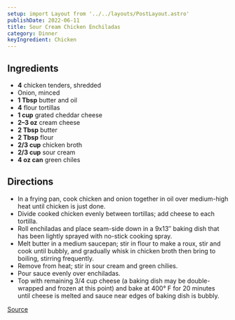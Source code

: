 ```yaml
---
setup: import Layout from '../../layouts/PostLayout.astro'
publishDate: 2022-06-11
title: Sour Cream Chicken Enchiladas
category: Dinner
keyIngredient: Chicken
---
```


## Ingredients
- **4** chicken tenders, shredded
- Onion, minced
- **1 Tbsp** butter and oil
- **4** flour tortillas
- **1 cup** grated cheddar cheese
- **2–3 oz** cream cheese
- **2 Tbsp** butter
- **2 Tbsp** flour
- **2/3 cup** chicken broth
- **2/3 cup** sour cream
- **4 oz can** green chiles

## Directions
- In a frying pan, cook chicken and onion together in oil over medium-high heat until chicken is just done.
- Divide cooked chicken evenly between tortillas; add cheese to each tortilla.
- Roll enchiladas and place seam-side down in a 9x13″ baking dish that has been lightly sprayed with no-stick cooking spray.
- Melt butter in a medium saucepan; stir in flour to make a roux, stir and cook until bubbly, and gradually whisk in chicken broth then bring to boiling, stirring frequently.
- Remove from heat; stir in sour cream and green chilies.
- Pour sauce evenly over enchiladas.
- Top with remaining 3/4 cup cheese (a baking dish may be double-wrapped and frozen at this point) and bake at 400° F for 20 minutes until cheese is melted and sauce near edges of baking dish is bubbly.

[Source](https://www.food.com/recipe/simply-sour-cream-chicken-enchiladas-129926)
